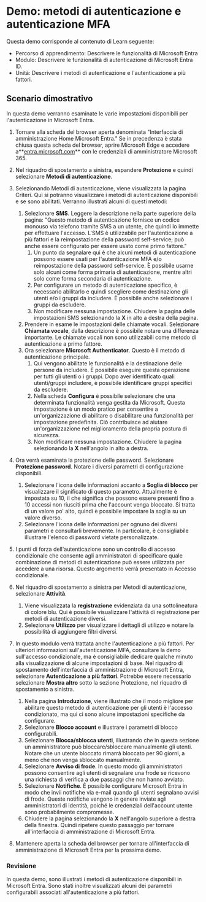 <!---
---
Demo: Titolo: "Esplorare le impostazioni utente di Microsoft Entra ID" Percorso di apprendimento/Modulo/Unità: "Percorso di apprendimento: Descrivere le funzionalità di Microsoft Entra; Modulo 2: Descrivere le funzionalità di autenticazione di Microsoft Entra ID; Unità 3: Descrivere i metodi di autenticazione e Unità 4: Descrivere l'autenticazione a più fattori"
---
--->

# Demo: metodi di autenticazione e autenticazione MFA

Questa demo corrisponde al contenuto di Learn seguente:

- Percorso di apprendimento: Descrivere le funzionalità di Microsoft Entra
- Modulo: Descrivere le funzionalità di autenticazione di Microsoft Entra ID.
- Unità: Descrivere i metodi di autenticazione e l'autenticazione a più fattori.

## Scenario dimostrativo

In questa demo verranno esaminate le varie impostazioni disponibili per l'autenticazione in Microsoft Entra.

1. Tornare alla scheda del browser aperta denominata "Interfaccia di amministrazione Home Microsoft Entra."  Se in precedenza è stata chiusa questa scheda del browser, aprire Microsoft Edge e accedere a**[entra.microsoft.com](https://entra.microsoft.com)** con le credenziali di amministratore Microsoft 365.

1. Nel riquadro di spostamento a sinistra, espandere **Protezione** e quindi selezionare **Metodi di autenticazione**.

1. Selezionando Metodi di autenticazione, viene visualizzata la pagina Criteri.  Qui si potranno visualizzare i metodi di autenticazione disponibili e se sono abilitati.  Verranno illustrati alcuni di questi metodi:  
    1. Selezionare **SMS**.  Leggere la descrizione nella parte superiore della pagina: "Questo metodo di autenticazione fornisce un codice monouso via telefono tramite SMS a un utente, che quindi lo immette per effettuare l'accesso. L'SMS è utilizzabile per l'autenticazione a più fattori e la reimpostazione della password self-service; può anche essere configurato per essere usato come primo fattore."
        1. Un punto da segnalare qui è che alcuni metodi di autenticazione possono essere usati per l'autenticazione MFA e/o reimpostazione della password self-service.  È possibile usarne solo alcuni come forma primaria di autenticazione, mentre altri solo come forma secondaria di autenticazione.
        1. Per configurare un metodo di autenticazione specifico, è necessario abilitarlo e quindi scegliere come destinazione gli utenti e/o i gruppi da includere.  È possibile anche selezionare i gruppi da escludere.
        1. Non modificare nessuna impostazione.  Chiudere la pagina delle impostazioni SMS selezionando la **X** in alto a destra della pagina.  
    1. Prendere in esame le impostazioni delle chiamate vocali.  Selezionare **Chiamata vocale**, dalla descrizione è possibile notare una differenza importante.  Le chiamate vocali non sono utilizzabili come metodo di autenticazione a primo fattore.
    1. Ora selezionare **Microsoft Authenticator**.  Questo è il metodo di autenticazione principale.  
        1. Qui vengono abilitate le funzionalità e la destinazione delle persone da includere.  È possibile eseguire questa operazione per tutti gli utenti o i gruppi. Dopo aver identificato quali utenti/gruppi includere, è possibile identificare gruppi specifici da escludere.  
        1. Nella scheda **Configura** è possibile selezionare che una determinata funzionalità venga gestita da Microsoft. Questa impostazione è un modo pratico per consentire a un'organizzazione di abilitare o disabilitare una funzionalità per impostazione predefinita. Ciò contribuisce ad aiutare un'organizzazione nel miglioramento della propria postura di sicurezza.
        1. Non modificare nessuna impostazione. Chiudere la pagina selezionando la **X** nell'angolo in alto a destra.
 
1. Ora verrà esaminata la protezione delle password. Selezionare **Protezione password**.  Notare i diversi parametri di configurazione disponibili.  
    1. Selezionare l'icona delle informazioni accanto a **Soglia di blocco** per visualizzare il significato di questo parametro.  Attualmente è impostata su 10, il che significa che possono essere presenti fino a 10 accessi non riusciti prima che l'account venga bloccato. Si tratta di un valore po' alto, quindi è possibile impostare la soglia su un valore diverso.
    1. Selezionare l'icona delle informazioni per ognuno dei diversi parametri e consultarli brevemente.  In particolare, è consigliabile illustrare l'elenco di password vietate personalizzate.

1. I punti di forza dell'autenticazione sono un controllo di accesso condizionale che consente agli amministratori di specificare quale combinazione di metodi di autenticazione può essere utilizzata per accedere a una risorsa. Questo argomento verrà presentato in Accesso condizionale.

1. Nel riquadro di spostamento a sinistra per Metodi di autenticazione, selezionare **Attività**.
    1. Viene visualizzata la **registrazione** evidenziata da una sottolineatura di colore blu.  Qui è possibile visualizzare l'attività di registrazione per metodi di autenticazione diversi.
    1. Selezionare **Utilizzo** per visualizzare i dettagli di utilizzo e notare la possibilità di aggiungere filtri diversi.

1. In questo modulo verrà trattata anche l'autenticazione a più fattori. Per ulteriori informazioni sull'autenticazione MFA, consultare la demo sull'accesso condizionale, ma è consigliabile dedicare qualche minuto alla visualizzazione di alcune impostazioni di base.  Nel riquadro di spostamento dell'interfaccia di amministrazione di Microsoft Entra, selezionare **Autenticazione a più fattori**.  Potrebbe essere necessario selezionare **Mostra altro** sotto la sezione Protezione, nel riquadro di spostamento a sinistra.
    1. Nella pagina **Introduzione**, viene illustrato che il modo migliore per abilitare questo metodo di autenticazione per gli utenti è l'accesso condizionato, ma qui ci sono alcune impostazioni specifiche da configurare.
    1. Selezionare **Blocco account** e illustrare i parametri di blocco configurabili.
    1. Selezionare **Blocca/sblocca utenti**, illustrando che in questa sezione un amministratore può bloccare/sbloccare manualmente gli utenti.  Notare che un utente bloccato rimarrà bloccato per 90 giorni, a meno che non venga sbloccato manualmente.
    1. Selezionare **Avviso di frode**.  In questo modo gli amministratori possono consentire agli utenti di segnalare una frode se ricevono una richiesta di verifica a due passaggi che non hanno avviato.
    1. Selezionare **Notifiche**.  È possibile configurare Microsoft Entra in modo che invii notifiche via e-mail quando gli utenti segnalano avvisi di frode. Queste notifiche vengono in genere inviate agli amministratori di identità, poiché le credenziali dell'account utente sono probabilmente compromesse.
    1. Chiudere la pagina selezionando la **X** nell'angolo superiore a destra della finestra.  Quindi ripetere questo passaggio per tornare all'interfaccia di amministrazione di Microsoft Entra.

1. Mantenere aperta la scheda del browser per tornare all'interfaccia di amministrazione di Microsoft Entra per la prossima demo.

### Revisione

In questa demo, sono illustrati i metodi di autenticazione disponibili in Microsoft Entra.  Sono stati inoltre visualizzati alcuni dei parametri configurabili associati all'autenticazione a più fattori.
